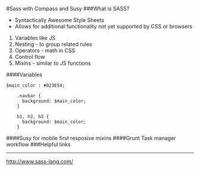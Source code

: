 #Sass with Compass and Susy
###What is SASS?
+ Syntactically Awesome Style Sheets
+ Allows for additional functionality not yet supported by CSS or browsers
 1. Variables like JS
 2. Nesting - to group related rules
 3. Operators - math in CSS
 4. Control flow
 5. Mixins - similar to JS functions

####Variables
```
$main_color : #023E54;

    .navbar {
      background: $main_color;
    }
    
    h1, h2, h3 {
      background: $main_color;
    }
```





####Susy for mobile first resposive mixins
####Grunt Task manager workflow
###Helpful links
***
http://www.sass-lang.com/
